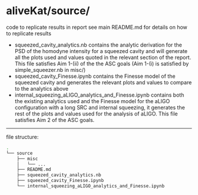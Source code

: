 # aliveKat/source/

code to replicate results in report
see main README.md for details on how to replicate results

- squeezed_cavity_analytics.nb contains the analytic derivation for the PSD of the homodyne intensity for a squeezed cavity and will generate all the plots used and values quoted in the relevant section of the report. This file satisfies Aim 1-(ii) of the the ASC goals (Aim 1-(i) is satisfied by simple_squeezer.nb in misc/)
- squeezed_cavity_Finesse.ipynb contains the Finesse model of the squeezed cavity and generates the relevant plots and values to compare to the analytics above
- internal_squeezing_aLIGO_analytics_and_Finesse.ipynb contains both the existing analytics used and the Finesse model for the aLIGO configuration with a long SRC and internal squeezing, it generates the rest of the plots and values used for the analysis of aLIGO. This file satisfies Aim 2 of the ASC goals.

---
file structure:
```bash
.
└── source
    ├── misc
    │   └── ...
    ├── README.md
    ├── squeezed_cavity_analytics.nb
    ├── squeezed_cavity_Finesse.ipynb
    └── internal_squeezing_aLIGO_analytics_and_Finesse.ipynb
```

